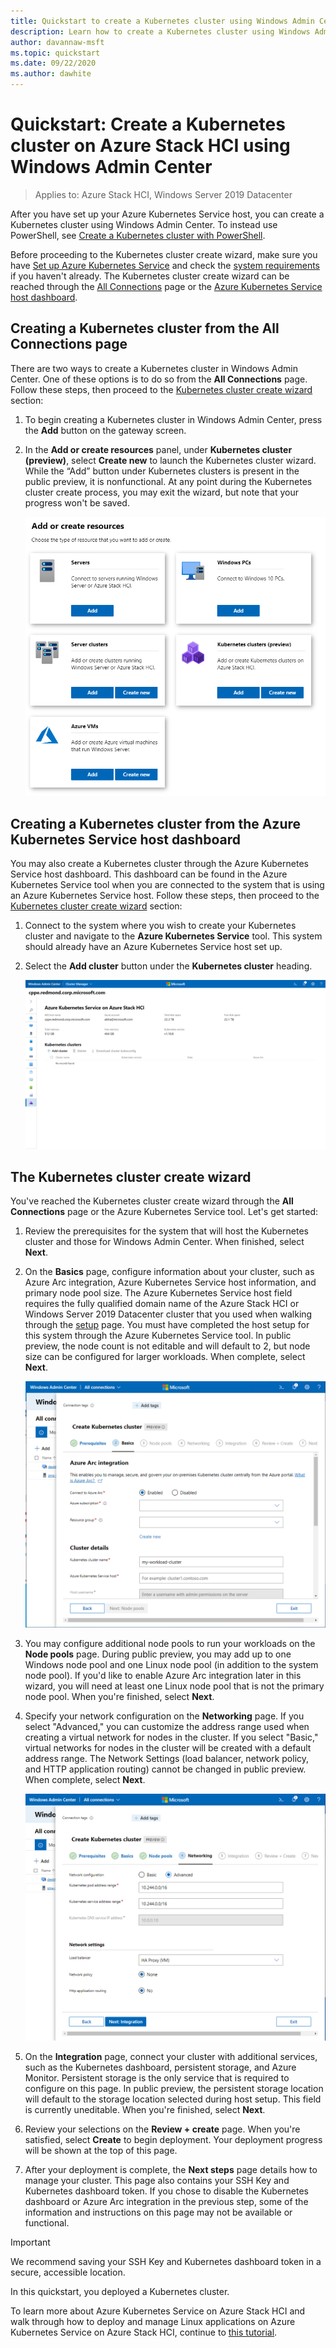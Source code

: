 ```yaml
---
title: Quickstart to create a Kubernetes cluster using Windows Admin Center
description: Learn how to create a Kubernetes cluster using Windows Admin Center
author: davannaw-msft
ms.topic: quickstart
ms.date: 09/22/2020
ms.author: dawhite
---
```

# Quickstart: Create a Kubernetes cluster on Azure Stack HCI using Windows Admin Center

> Applies to: Azure Stack HCI, Windows Server 2019 Datacenter

After you have set up your Azure Kubernetes Service host, you can create a Kubernetes cluster using Windows Admin Center. To instead use PowerShell, see [Create a Kubernetes cluster with PowerShell](create-kubernetes-cluster-powershell.md).

Before proceeding to the Kubernetes cluster create wizard, make sure you have [Set up Azure Kubernetes Service](setup.md) and check the [system requirements](system-requirements.md) if you haven't already. The Kubernetes cluster create wizard can be reached through the [All Connections](#creating-a-kubernetes-cluster-from-the-all-connections-page) page or the [Azure Kubernetes Service host dashboard](#creating-a-kubernetes-cluster-from-the-azure-kubernetes-service-host-dashboard).

## Creating a Kubernetes cluster from the All Connections page 

There are two ways to create a Kubernetes cluster in Windows Admin Center. One of these options is to do so from the **All Connections** page. Follow these steps, then proceed to the [Kubernetes cluster create wizard](#the-kubernetes-cluster-create-wizard) section: 

1. To begin creating a Kubernetes cluster in Windows Admin Center, press the **Add** button on the gateway screen. 
2. In the **Add or create resources** panel, under **Kubernetes cluster (preview)**, select **Create new** to launch the Kubernetes cluster wizard. While the “Add” button under Kubernetes clusters is present in the public preview, it is nonfunctional. At any point during the Kubernetes cluster create process, you may exit the wizard, but note that your progress won't be saved. 


    ![Illustrates the Add or create resources blade in Windows Admin Center, which now includes the new tile for Kubernetes clusters.](.\media\create-kubernetes-cluster\add-connection.png)
  
## Creating a Kubernetes cluster from the Azure Kubernetes Service host dashboard  

You may also create a Kubernetes cluster through the Azure Kubernetes Service host dashboard. This dashboard can be found in the Azure Kubernetes Service tool when you are connected to the system that is using an Azure Kubernetes Service host. Follow these steps, then proceed to the [Kubernetes cluster create wizard](#the-kubernetes-cluster-create-wizard) section: 

1. Connect to the system where you wish to create your Kubernetes cluster and navigate to the **Azure Kubernetes Service** tool. This system should already have an Azure Kubernetes Service host set up.
2. Select the **Add cluster** button under the **Kubernetes cluster** heading.

    ![Illustrates the Azure Kubernetes Service tool dashboard that appears after you set up an Azure Kubernetes Service host.](.\media\setup\dashboard.png)  

## The Kubernetes cluster create wizard
You've reached the Kubernetes cluster create wizard through the **All Connections** page or the Azure Kubernetes Service tool. Let's get started:  

1. Review the prerequisites for the system that will host the Kubernetes cluster and those for Windows Admin Center. When finished, select **Next**. 
2. On the **Basics** page, configure information about your cluster, such as Azure Arc integration, Azure Kubernetes Service host information, and primary node pool size. The Azure Kubernetes Service host field requires the fully qualified domain name of the Azure Stack HCI or Windows Server 2019 Datacenter cluster that you used when walking through the [setup](setup.md) page. You must have completed the host setup for this system through the Azure Kubernetes Service tool. In public preview, the node count is not editable and will default to 2, but node size can be configured for larger workloads. When complete, select **Next**.

    ![Illustrates the Basics page of the Kubernetes cluster wizard.](.\media\create-kubernetes-cluster\basics.png)

3. You may configure additional node pools to run your workloads on the **Node pools** page. During public preview, you may add up to one Windows node pool and one Linux node pool (in addition to the system node pool). If you'd like to enable Azure Arc integration later in this wizard, you will need at least one Linux node pool that is not the primary node pool. When you're finished, select **Next**.
4. Specify your network configuration on the **Networking** page. If you select "Advanced," you can customize the address range used when creating a virtual network for nodes in the cluster. If you select "Basic," virtual networks for nodes in the cluster will be created with a default address range. The Network Settings (load balancer, network policy, and HTTP application routing) cannot be changed in public preview. When complete, select **Next**.

    ![Illustrates the Networking page of the Kubernetes cluster wizard.](.\media\create-kubernetes-cluster\networking.png)

5. On the **Integration** page, connect your cluster with additional services, such as the Kubernetes dashboard, persistent storage, and Azure Monitor. Persistent storage is the only service that is required to configure on this page. In public preview, the persistent storage location will default to the storage location selected during host setup. This field is currently uneditable. When you're finished, select **Next**.
6. Review your selections on the **Review + create** page. When you're satisfied, select **Create** to begin deployment. Your deployment progress will be shown at the top of this page. 
7. After your deployment is complete, the **Next steps** page details how to manage your cluster. This page also contains your SSH Key and Kubernetes dashboard token. If you chose to disable the Kubernetes dashboard or Azure Arc integration in the previous step, some of the information and instructions on this page may not be available or functional.

> [!IMPORTANT] 
> We recommend saving your SSH Key and Kubernetes dashboard token in a secure, accessible location.

In this quickstart, you deployed a Kubernetes cluster. 

To learn more about Azure Kubernetes Service on Azure Stack HCI and walk through how to deploy and manage Linux applications on Azure Kubernetes Service on Azure Stack HCI, continue to [this tutorial](deploy-linux-application.md).
